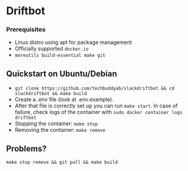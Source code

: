 # Driftbot

### Prerequisites
* Linux distro using apt for package management
* Officially supported `docker.io`
* `moreutils build-essential make git`

## Quickstart on Ubuntu/Debian
* `git clone https://github.com/techbuddyab/slackdriftbot && cd slackdriftbot && make build`
* Create a .env file (look at .env.example). 
* After that file is correctly set up you can run `make start`. In case of failure, check logs of the container with `sudo docker container logs driftbot`
* Stopping the container: `make stop`
* Removing the container: `make remove`

## Problems?
`make stop remove && git pull && make build`
